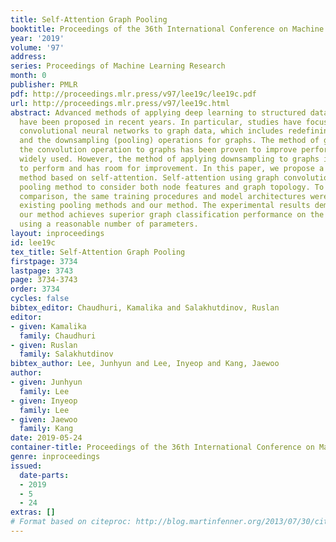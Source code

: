 ```yaml
---
title: Self-Attention Graph Pooling
booktitle: Proceedings of the 36th International Conference on Machine Learning
year: '2019'
volume: '97'
address: 
series: Proceedings of Machine Learning Research
month: 0
publisher: PMLR
pdf: http://proceedings.mlr.press/v97/lee19c/lee19c.pdf
url: http://proceedings.mlr.press/v97/lee19c.html
abstract: Advanced methods of applying deep learning to structured data such as graphs
  have been proposed in recent years. In particular, studies have focused on generalizing
  convolutional neural networks to graph data, which includes redefining the convolution
  and the downsampling (pooling) operations for graphs. The method of generalizing
  the convolution operation to graphs has been proven to improve performance and is
  widely used. However, the method of applying downsampling to graphs is still difficult
  to perform and has room for improvement. In this paper, we propose a graph pooling
  method based on self-attention. Self-attention using graph convolution allows our
  pooling method to consider both node features and graph topology. To ensure a fair
  comparison, the same training procedures and model architectures were used for the
  existing pooling methods and our method. The experimental results demonstrate that
  our method achieves superior graph classification performance on the benchmark datasets
  using a reasonable number of parameters.
layout: inproceedings
id: lee19c
tex_title: Self-Attention Graph Pooling
firstpage: 3734
lastpage: 3743
page: 3734-3743
order: 3734
cycles: false
bibtex_editor: Chaudhuri, Kamalika and Salakhutdinov, Ruslan
editor:
- given: Kamalika
  family: Chaudhuri
- given: Ruslan
  family: Salakhutdinov
bibtex_author: Lee, Junhyun and Lee, Inyeop and Kang, Jaewoo
author:
- given: Junhyun
  family: Lee
- given: Inyeop
  family: Lee
- given: Jaewoo
  family: Kang
date: 2019-05-24
container-title: Proceedings of the 36th International Conference on Machine Learning
genre: inproceedings
issued:
  date-parts:
  - 2019
  - 5
  - 24
extras: []
# Format based on citeproc: http://blog.martinfenner.org/2013/07/30/citeproc-yaml-for-bibliographies/
---
```

